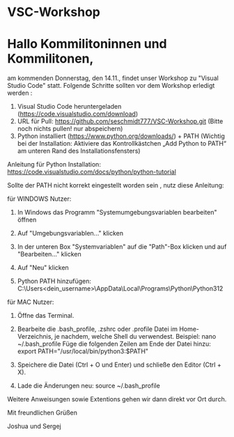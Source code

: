 # VSC-Workshop

# Hallo Kommilitoninnen und Kommilitonen,

am kommenden Donnerstag, den 14.11., findet unser Workshop zu "Visual Studio Code" statt.
Folgende Schritte sollten vor dem Workshop erledigt werden :

1. Visual Studio Code heruntergeladen (https://code.visualstudio.com/download)
2. URL für Pull: https://github.com/seschmidt777/VSC-Workshop.git (Bitte noch nichts pullen! nur abspeichern)
3. Python installiert (https://www.python.org/downloads/) + PATH (Wichtig bei der Installation: Aktiviere das Kontrollkästchen „Add Python to PATH“ am unteren Rand des Installationsfensters)

Anleitung für Python Installation: https://code.visualstudio.com/docs/python/python-tutorial

Sollte der PATH nicht korrekt eingestellt worden sein , nutz diese Anleitung:

für WINDOWS Nutzer:

1. In Windows das Programm "Systemumgebungsvariablen bearbeiten" öffnen


2. Auf "Umgebungsvariablen..." klicken


3. In der unteren Box "Systemvariablen" auf die "Path"-Box klicken und auf "Bearbeiten..." klicken


4. Auf "Neu" klicken

6. Python PATH hinzufügen: C:\Users<dein_username>\AppData\Local\Programs\Python\Python312


für MAC Nutzer:


1. Öffne das Terminal.
   
3. Bearbeite die .bash_profile, .zshrc oder .profile Datei im Home-Verzeichnis, je nachdem, welche Shell du verwendest. Beispiel: nano ~/.bash_profile
Füge die folgenden Zeilen am Ende der Datei hinzu: export PATH="/usr/local/bin/python3:$PATH"
   
3. Speichere die Datei (Ctrl + O und Enter) und schließe den Editor (Ctrl + X).
   
4. Lade die Änderungen neu: source ~/.bash_profile





Weitere Anweisungen sowie Extentions gehen wir dann direkt vor Ort durch. 




Mit freundlichen Grüßen

Joshua und Sergej
